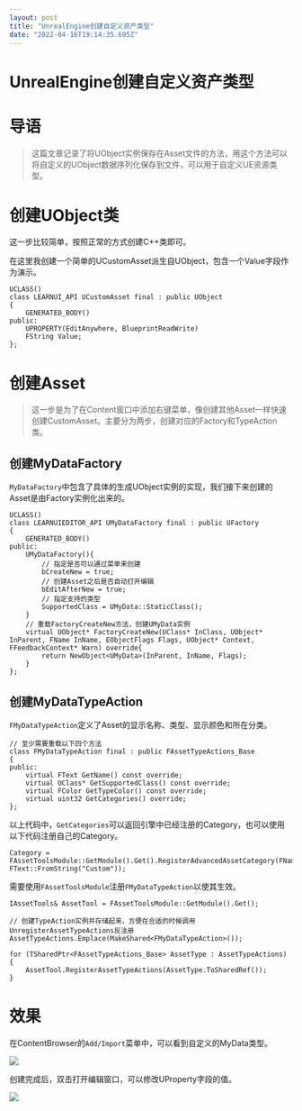 ```yaml
---
layout: post
title: "UnrealEngine创建自定义资产类型"
date: "2022-04-16T19:14:35.695Z"
---
```

UnrealEngine创建自定义资产类型
=====================

导语
==

> 这篇文章记录了将UObject实例保存在Asset文件的方法，用这个方法可以将自定义的UObject数据序列化保存到文件，可以用于自定义UE资源类型。

创建UObject类
==========

这一步比较简单，按照正常的方式创建C++类即可。

在这里我创建一个简单的UCustomAsset派生自UObject，包含一个Value字段作为演示。

    UCLASS()
    class LEARNUI_API UCustomAsset final : public UObject
    {
    	GENERATED_BODY()
    public:
    	UPROPERTY(EditAnywhere, BlueprintReadWrite)
    	FString Value;
    };
    

创建Asset
=======

> 这一步是为了在Content窗口中添加右键菜单，像创建其他Asset一样快速创建CustomAsset。主要分为两步，创建对应的Factory和TypeAction类。

创建MyDataFactory
---------------

`MyDataFactory`中包含了具体的生成UObject实例的实现，我们接下来创建的Asset是由Factory实例化出来的。

    UCLASS()
    class LEARNUIEDITOR_API UMyDataFactory final : public UFactory
    {
    	GENERATED_BODY()
    public:
    	UMyDataFactory(){
            // 指定是否可以通过菜单来创建
            bCreateNew = true;
            // 创建Asset之后是否自动打开编辑
            bEditAfterNew = true;
            // 指定支持的类型
            SupportedClass = UMyData::StaticClass();
        }
        // 重载FactoryCreateNew方法，创建UMyData实例
    	virtual UObject* FactoryCreateNew(UClass* InClass, UObject* InParent, FName InName, EObjectFlags Flags, UObject* Context, FFeedbackContext* Warn) override{
    	    return NewObject<UMyData>(InParent, InName, Flags);
        }
    };
    

创建MyDataTypeAction
------------------

`FMyDataTypeAction`定义了Asset的显示名称、类型、显示颜色和所在分类。

    // 至少需要重载以下四个方法
    class FMyDataTypeAction final : public FAssetTypeActions_Base
    {
    public:
    	virtual FText GetName() const override;
    	virtual UClass* GetSupportedClass() const override;
    	virtual FColor GetTypeColor() const override;
    	virtual uint32 GetCategories() override;
    };
    

以上代码中，`GetCategories`可以返回引擎中已经注册的Category，也可以使用以下代码注册自己的Category。

    Category = FAssetToolsModule::GetModule().Get().RegisterAdvancedAssetCategory(FName("Custom"), FText::FromString("Custom"));
    

需要使用`FAssetToolsModule`注册`FMyDataTypeAction`以使其生效。

    IAssetTools& AssetTool = FAssetToolsModule::GetModule().Get();
    
    // 创建TypeAction实例并存储起来，方便在合适的时候调用UnregisterAssetTypeActions反注册
    AssetTypeActions.Emplace(MakeShared<FMyDataTypeAction>());
    
    for (TSharedPtr<FAssetTypeActions_Base> AssetType : AssetTypeActions)
    {
    	AssetTool.RegisterAssetTypeActions(AssetType.ToSharedRef());
    }
    

效果
==

在ContentBrowser的`Add/Import`菜单中，可以看到自定义的MyData类型。

![](https://picgo-1251759020.cos.ap-guangzhou.myqcloud.com/202204162015627.png)

创建完成后，双击打开编辑窗口，可以修改UProperty字段的值。

![](https://picgo-1251759020.cos.ap-guangzhou.myqcloud.com/202204162017147.png)